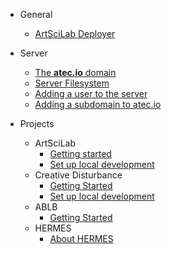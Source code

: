 - General
  - [ArtSciLab Deployer](deployer.md "The deployer")

- Server
  - [The **atec.io** domain](/server/atec.io.md "atec.io")
  - [Server Filesystem](/server/filesystem.md "Server Filesystem")
  - [Adding a user to the server](/server/addUser.md "Adding a user")
  - [Adding a subdomain to atec.io](/server/addSubdomain.md "Adding a subdomain")

- Projects
  - ArtSciLab
    - [Getting started](/projects/artscilab/ "ArtSciLab")
    - [Set up local development](/projects/artscilab/localDevelopment.md "ArtSciLab local development")
  - Creative Disturbance
    - [Getting Started](/projects/cd/ "Creative Disturbance")
    - [Set up local development](/projects/cd/localDevelopment.md "CD local development")
  - ABLB
    - [Getting Started](/projects/ablb/ "ABLB")
  - HERMES
    - [About HERMES](/projects/hermes/ "HERMES")

